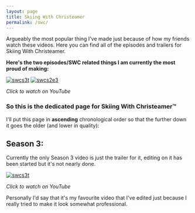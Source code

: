 ```yaml
---
layout: page
title: Skiing With Christeamer
permalink: /swc/
---
```


Argueably the most popular thing I've made just because of how my friends watch these videos. Here you can find all of the episodes and trailers for Skiing With Christeamer.

**Here's the two episodes/SWC related things I am currently the most proud of making:**

[![swcs3t](https://i.imgur.com/OmuCV2G.jpg)](https://youtu.be/h8uz0BFf-X8 "Season 3 Trailer :)")
[![swcs2e3](https://i.imgur.com/tLJNfbg.jpg)](https://youtu.be/ISDvy8Jw2Hk "Season 2 Episode 2 :)")

*Click to watch on YouTube*

### So this is the dedicated page for Skiing With Christeamer™

I'll put this page in **ascending** chronological order so that the further down it goes the older (and lower in quality):
## Season 3:
Currently the only Season 3 video is just the trailer for it, editing on it has been started but it's not nearly done.

[![swcs3t](https://i.imgur.com/OmuCV2G.jpg)](https://youtu.be/h8uz0BFf-X8 "Season 3 Trailer :)")

*Click to watch on YouTube*

Personally I'd say that it's my favourite video that I've edited just because I really tried to make it look somewhat professional.
